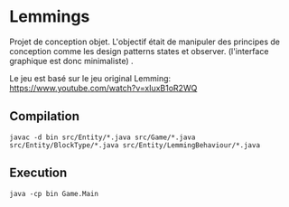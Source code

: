 # Lemmings
Projet de conception objet.
L'objectif était de  manipuler des principes de conception comme les design patterns states et observer. (l'interface graphique est donc minimaliste) .



Le jeu est basé sur le jeu original Lemming: https://www.youtube.com/watch?v=xIuxB1oR2WQ

## Compilation

`javac -d bin src/Entity/*.java src/Game/*.java src/Entity/BlockType/*.java src/Entity/LemmingBehaviour/*.java`

## Execution

`java -cp bin Game.Main`

